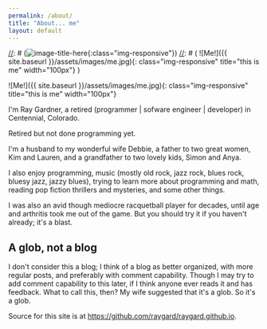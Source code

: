 ```yaml
---
permalink: /about/
title: "About... me"
layout: default
---
```



[//]: # (this is a comment)
[//]: # (How to insert an image: thanks to David Egan https://dev-notes.eu/2016/01/images-in-kramdown-jekyll/)
[//]: # (![image-title-here](/path/to/image.jpg){:class="img-responsive"})
[//]: # ( ![Me!]({{ site.baseurl }}/assets/images/me.jpg){: class="img-responsive" title="this is me" width="100px"} )

![Me!]({{ site.baseurl }}/assets/images/me.jpg){: class="img-responsive" title="this is me" width="100px"}

I'm Ray Gardner, a retired (programmer \| sofware engineer \| developer) in Centennial, Colorado.

Retired but not done programming yet.

I'm a husband to my wonderful wife Debbie, a father to two great women, Kim and Lauren, and a grandfather to two lovely kids, Simon and Anya.

I also enjoy programming, music (mostly old rock, jazz rock, blues rock, bluesy jazz, jazzy blues), trying to learn more about programming and math, reading pop fiction thrillers and mysteries, and some other things.

I was also an avid though mediocre racquetball player for decades, until age and arthritis took me out of the game. But you should try it if you haven't already; it's a blast.

<a name="not-a-blog" />

## A glob, not a blog

I don't consider this a blog; I think of a blog as better organized, with more regular posts, and preferably with comment capability. Though I may try to add comment capability to this later, if I think anyone ever reads it and has feedback. What to call this, then? My wife suggested that it's a glob. So it's a glob.

Source for this site is at <https://github.com/raygard/raygard.github.io>.
